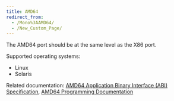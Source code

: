 ```yaml
---
title: AMD64
redirect_from:
  - /Mono%3AAMD64/
  - /New_Custom_Page/
---
```


The AMD64 port should be at the same level as the X86 port.

Supported operating systems:

-   Linux
-   Solaris

Related documentation:
[AMD64 Application Binary Interface (ABI) Specification](http://www.x86-64.org/documentation/), [AMD64 Programming Documentation](http://developer.amd.com/resources/documentation-articles/developer-guides-manuals/)

